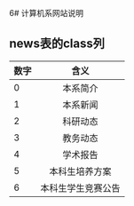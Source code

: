 6# 计算机系网站说明

## news表的class列

| 数字        	| 含义          		| 
| ------------- |:-------------:	|
| 0      		| 本系简介 			|
| 1  	      	| 本系新闻			| 
| 2 			| 科研动态	     	|
| 3		 		| 教务动态 			|
| 4			 	| 学术报告	 		|
| 5				| 本科生培养方案		|
| 6 			| 本科生学生竞赛公告 	|   


 